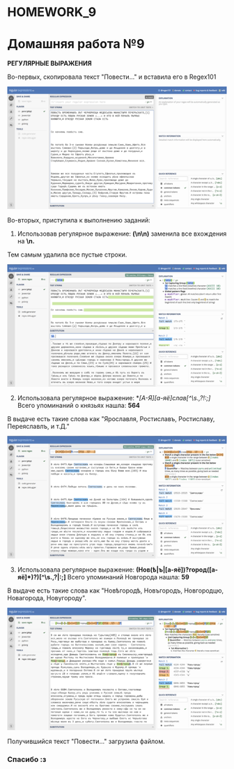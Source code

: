 # HOMEWORK_9

# Домашняя работа №9

**РЕГУЛЯРНЫЕ ВЫРАЖЕНИЯ**

Во-первых, скопировала текст "Повести..." и вставила его в Regex101

![](https://github.com/AlexandraBait/HOMEWORK_9/blob/master/%D0%A1%D0%BD%D0%B8%D0%BC%D0%BE%D0%BA%20%D1%8D%D0%BA%D1%80%D0%B0%D0%BD%D0%B0%202018-06-01%20%D0%B2%2012.28.28.png)

Во-вторых, приступила к выполнению заданий:

1. Использовав регулярное выражение: **(\n\n)** заменила все вхождения на **\n.**

Тем самым удалила все пустые строки.

![](https://github.com/AlexandraBait/HOMEWORK_9/blob/master/%D0%A1%D0%BD%D0%B8%D0%BC%D0%BE%D0%BA%20%D1%8D%D0%BA%D1%80%D0%B0%D0%BD%D0%B0%202018-06-01%20%D0%B2%2012.30.44.png)

2. Использовала регулярное выражение: **[А-Я][а-яё]*слав[^\s.,\?!:;]** 
Всего упоминаний о князьях нашла: **564**

В выдаче есть такие слова как "Ярославля, Ростиславъ, Ростиславу, Переяславлъ, и т.Д."

![](https://github.com/AlexandraBait/HOMEWORK_9/blob/master/%D0%A1%D0%BD%D0%B8%D0%BC%D0%BE%D0%BA%20%D1%8D%D0%BA%D1%80%D0%B0%D0%BD%D0%B0%202018-06-01%20%D0%B2%2012.31.48.png)

3. Использовала регулярное выражение: **(Нов(ѣ|ъ|[а-яё])?город([а-яё]*)?)[^\s.,\?|:;]** 
Всего упоминаний Новгорода нашла: **59**

В выдаче есть такие слова как "Новѣгородѣ, Новъгородъ, Новгородцю, Новагорода, Новугороду". 

![](https://github.com/AlexandraBait/HOMEWORK_9/blob/master/%D0%A1%D0%BD%D0%B8%D0%BC%D0%BE%D0%BA%20%D1%8D%D0%BA%D1%80%D0%B0%D0%BD%D0%B0%202018-06-01%20%D0%B2%2012.32.50.png)

Получившийся текст "Повести..." загрузила файлом.
### Спасибо :з

